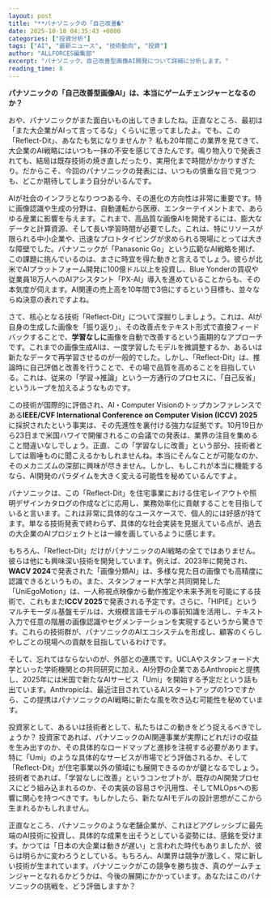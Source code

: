 ```yaml
---
layout: post
title: "**パナソニックの「自己改善�"
date: 2025-10-18 04:35:43 +0000
categories: ["投資分析"]
tags: ["AI", "最新ニュース", "技術動向", "投資"]
author: "ALLFORCES編集部"
excerpt: "パナソニック、自己改善型画像AI開発について詳細に分析します。"
reading_time: 8
---
```


**パナソニックの「自己改善型画像AI」は、本当にゲームチェンジャーとなるのか？**

おや、パナソニックがまた面白いもの出してきましたね。正直なところ、最初は「また大企業がAIって言ってるな」くらいに思ってましたよ。でも、この「Reflect-Dit」、あなたも気になりませんか？ 私も20年間この業界を見てきて、大企業のAI戦略にはいつも一抹の不安を感じてきたんです。鳴り物入りで発表されても、結局は既存技術の焼き直しだったり、実用化まで時間がかかりすぎたり。だからこそ、今回のパナソニックの発表には、いつもの慎重な目で見つつも、どこか期待してしまう自分がいるんです。

AIが社会のインフラとなりつつある今、その進化の方向性は非常に重要です。特に画像認識や生成の分野は、自動運転から医療、エンターテイメントまで、あらゆる産業に影響を与えます。これまで、高品質な画像AIを開発するには、膨大なデータと計算資源、そして長い学習時間が必要でした。これは、特にリソースが限られる中小企業や、迅速なプロトタイピングが求められる現場にとっては大きな障壁でした。パナソニックが「Panasonic Go」という広範なAI戦略を掲げ、この課題に挑んでいるのは、まさに時宜を得た動きと言えるでしょう。彼らが北米でAIプラットフォーム開発に100億ドル以上を投資し、Blue Yonderの買収や従業員18万人へのAIアシスタント「PX-AI」導入を進めていることからも、その本気度が伺えます。AI関連の売上高を10年間で3倍にするという目標も、並々ならぬ決意の表れですよね。

さて、核心となる技術「Reflect-Dit」について深掘りしましょう。これは、AIが自身の生成した画像を「振り返り」、その改善点をテキスト形式で直接フィードバックすることで、**学習なしに**画像を自動で改善するという画期的なアプローチです。これまでの画像生成AIは、一度学習したモデルを微調整するか、あるいは新たなデータで再学習させるのが一般的でした。しかし、「Reflect-Dit」は、推論時に自己評価と改善を行うことで、その場で品質を高めることを目指している。これは、従来の「学習→推論」という一方通行のプロセスに、「自己反省」というループを加えるようなものです。

この技術が国際的に評価され、AI・Computer Visionのトップカンファレンスである**IEEE/CVF International Conference on Computer Vision (ICCV) 2025**に採択されたという事実は、その先進性を裏付ける強力な証拠です。10月19日から23日まで米国ハワイで開催されるこの会議での発表は、業界の注目を集めること間違いなしでしょう。正直、この「学習なしに改善」という部分、技術者としては眉唾ものに聞こえるかもしれませんね。本当にそんなことが可能なのか、そのメカニズムの深部に興味が尽きません。しかし、もしこれが本当に機能するなら、AI開発のパラダイムを大きく変える可能性を秘めているんですよ。

パナソニックは、この「Reflect-Dit」を住宅事業における住宅レイアウトや照明デザインカタログの作成などに応用し、業務効率化に貢献することを目指していると言います。これは非常に具体的なユースケースで、個人的には好感が持てます。単なる技術発表で終わらず、具体的な社会実装を見据えている点が、過去の大企業のAIプロジェクトとは一線を画しているように感じます。

もちろん、「Reflect-Dit」だけがパナソニックのAI戦略の全てではありません。彼らは他にも興味深い技術を開発しています。例えば、2023年に開発され、**WACV 2024**で発表された「画像分類AI」は、多様な見た目の画像でも高精度に認識できるというもの。また、スタンフォード大学と共同開発した「UniEgoMotion」は、一人称視点映像から動作推定や未来予測を可能にする技術で、これもまた**ICCV 2025**で発表される予定です。さらに、「HIPIE」というマルチモーダル基盤モデルは、大規模言語モデルの事前知識を活用し、テキスト入力で任意の階層の画像認識やセグメンテーションを実現するというから驚きです。これらの技術群が、パナソニックのAIエコシステムを形成し、顧客のくらしやしごとの現場への貢献を目指しているわけです。

そして、忘れてはならないのが、外部との連携です。UCLAやスタンフォード大学といった学術機関との共同研究に加え、AI分野の企業であるAnthropicと提携し、2025年には米国で新たなAIサービス「Umi」を開始する予定だという話も出ています。Anthropicは、最近注目されているAIスタートアップの1つですから、この提携はパナソニックのAI戦略に新たな風を吹き込む可能性を秘めています。

投資家として、あるいは技術者として、私たちはこの動きをどう捉えるべきでしょうか？ 投資家であれば、パナソニックのAI関連事業が実際にどれだけの収益を生み出すのか、その具体的なロードマップと進捗を注視する必要があります。特に「Umi」のような具体的なサービスが市場でどう評価されるか、そして「Reflect-Dit」が住宅事業以外の領域にも展開できるのかが鍵となるでしょう。技術者であれば、「学習なしに改善」というコンセプトが、既存のAI開発プロセスにどう組み込まれるのか、その実装の容易さや汎用性、そしてMLOpsへの影響に関心を持つべきです。もしかしたら、新たなAIモデルの設計思想がここから生まれるかもしれません。

正直なところ、パナソニックのような老舗企業が、これほどアグレッシブに最先端のAI技術に投資し、具体的な成果を出そうとしている姿勢には、感銘を受けます。かつては「日本の大企業は動きが遅い」と言われた時代もありましたが、彼らは明らかに変わろうとしている。もちろん、AI業界は競争が激しく、常に新しい技術が生まれています。パナソニックがこの競争を勝ち抜き、真のゲームチェンジャーとなれるかどうかは、今後の展開にかかっています。あなたはこのパナソニックの挑戦を、どう評価しますか？

